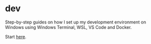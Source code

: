 # dev

Step-by-step guides on how I set up my development environment on Windows using Windows Terminal, WSL, VS Code and Docker.

Start [here](docs/setup.md).
